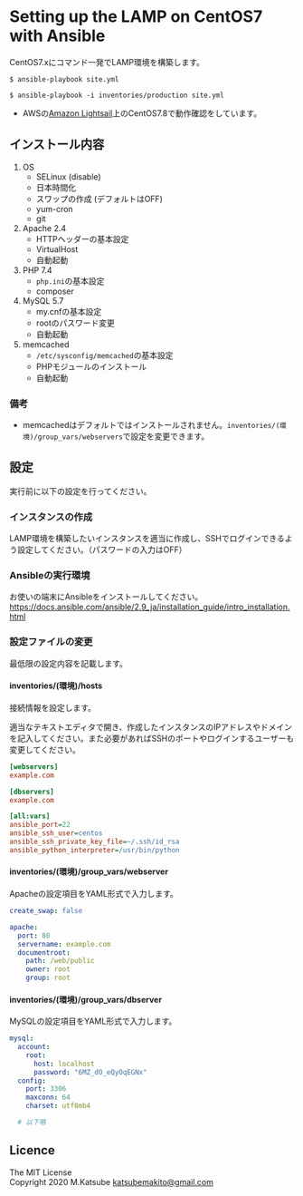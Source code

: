 # Setting up the LAMP on CentOS7 with Ansible
CentOS7.xにコマンド一発でLAMP環境を構築します。

```shellsession
$ ansible-playbook site.yml
```
```shellsession
$ ansible-playbook -i inventories/production site.yml
```

* AWSの[Amazon Lightsail](https://aws.amazon.com/jp/lightsail/)上のCentOS7.8で動作確認をしています。


## インストール内容
1. OS
    * SELinux (disable)
    * 日本時間化
    * スワップの作成 (デフォルトはOFF)
    * yum-cron
    * git
1. Apache 2.4
    * HTTPヘッダーの基本設定
    * VirtualHost
    * 自動起動
1. PHP 7.4
    * `php.ini`の基本設定
    * composer
1. MySQL 5.7
    * my.cnfの基本設定
    * rootのパスワード変更
    * 自動起動
1. memcached
    * `/etc/sysconfig/memcached`の基本設定
    * PHPモジュールのインストール
    * 自動起動

### 備考
* memcachedはデフォルトではインストールされません。`inventories/(環境)/group_vars/webservers`で設定を変更できます。

## 設定
実行前に以下の設定を行ってください。

### インスタンスの作成
LAMP環境を構築したいインスタンスを適当に作成し、SSHでログインできるよう設定してください。（パスワードの入力はOFF）

### Ansibleの実行環境
お使いの端末にAnsibleをインストールしてください。
https://docs.ansible.com/ansible/2.9_ja/installation_guide/intro_installation.html

### 設定ファイルの変更
最低限の設定内容を記載します。

#### inventories/(環境)/hosts
接続情報を設定します。

適当なテキストエディタで開き、作成したインスタンスのIPアドレスやドメインを記入してください。また必要があればSSHのポートやログインするユーザーも変更してください。

```ini
[webservers]
example.com

[dbservers]
example.com

[all:vars]
ansible_port=22
ansible_ssh_user=centos
ansible_ssh_private_key_file=~/.ssh/id_rsa
ansible_python_interpreter=/usr/bin/python
```

#### inventories/(環境)/group_vars/webserver
Apacheの設定項目をYAML形式で入力します。

```yaml
create_swap: false

apache:
  port: 80
  servername: example.com
  documentroot:
    path: /web/public
    owner: root
    group: root
```

#### inventories/(環境)/group_vars/dbserver
MySQLの設定項目をYAML形式で入力します。

```yaml
mysql:
  account:
    root:
      host: localhost
      password: "6MZ_dO_eQyOqEGNx"
  config:
    port: 3306
    maxconn: 64
    charset: utf8mb4

  # 以下略
```

## Licence
The MIT License  
Copyright 2020 M.Katsube <katsubemakito@gmail.com>

